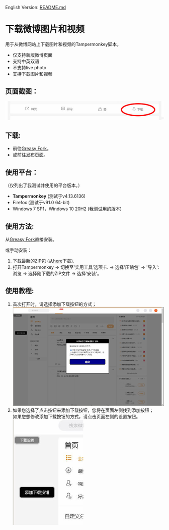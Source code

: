 English Version: [README.md](README.md)

# 下载微博图片和视频
用于从微博网站上下载图片和视频的Tampermonkey脚本。
- 仅支持新版微博页面
- 支持中英双语
- 不支持live photo
- 支持下载图片和视频

## 页面截图：
![1.jpg](res/1.JPG?raw=true)

## 下载:
- 前往[Greasy Fork](https://greasyfork.org/scripts/430877)。
- 或前往[发布页面](releases)。

## 使用平台：
（仅列出了我测试并使用的平台版本。）
- **Tampermonkey** (测试于v4.13.6136)
- Firefox (测试于v91.0 64-bit)
- Windows 7 SP1，Windows 10 20H2 (我测试用的版本)

## 使用方法:
从[Greasy Fork](https://greasyfork.org/scripts/430877)直接安装。

或手动安装：
1. 下载最新的ZIP包 (从[here](releases)下载).
2. 打开Tampermonkey -> 切换至'实用工具'选项卡. -> 选择'压缩包' -> '导入': 浏览 -> 选择刚下载的ZIP文件 -> 选择'安装'。

## 使用教程:
1. 首次打开时，请选择添加下载按钮的方式；\
![3.jpg](res/3.JPG?raw=true)
2. 如果您选择了点击按钮来添加下载按钮，您将在页面左侧找到添加按钮；\
   如果您想修改添加下载按钮的方式，请点击页面左侧的设置按钮。\
![2.jpg](res/2.JPG?raw=true)


